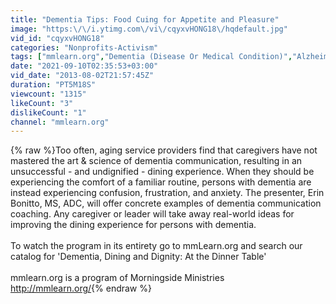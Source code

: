 ```yaml
---
title: "Dementia Tips: Food Cuing for Appetite and Pleasure"
image: "https:\/\/i.ytimg.com\/vi\/cqyxvHONG18\/hqdefault.jpg"
vid_id: "cqyxvHONG18"
categories: "Nonprofits-Activism"
tags: ["mmlearn.org","Dementia (Disease Or Medical Condition)","Alzheimer's Disease (Disease Or Medical Condition)"]
date: "2021-09-10T02:35:53+03:00"
vid_date: "2013-08-02T21:57:45Z"
duration: "PT5M18S"
viewcount: "1315"
likeCount: "3"
dislikeCount: "1"
channel: "mmlearn.org"
---
```

{% raw %}Too often, aging service providers find that caregivers have not mastered the art &amp; science of dementia communication, resulting in an unsuccessful - and undignified - dining experience. When they should be experiencing the comfort of a familiar routine, persons with dementia are instead experiencing confusion, frustration, and anxiety. The presenter, Erin Bonitto, MS, ADC, will offer concrete examples of dementia communication coaching. Any caregiver or leader will take away real-world ideas for improving the dining experience for persons with dementia.<br /><br />To watch the program in its entirety go to mmLearn.org and search our catalog for 'Dementia, Dining and Dignity: At the Dinner Table'<br /><br />mmlearn.org is a program of Morningside Ministries<br /><a rel="nofollow" target="blank" href="http://mmlearn.org/">http://mmlearn.org/</a>{% endraw %}

